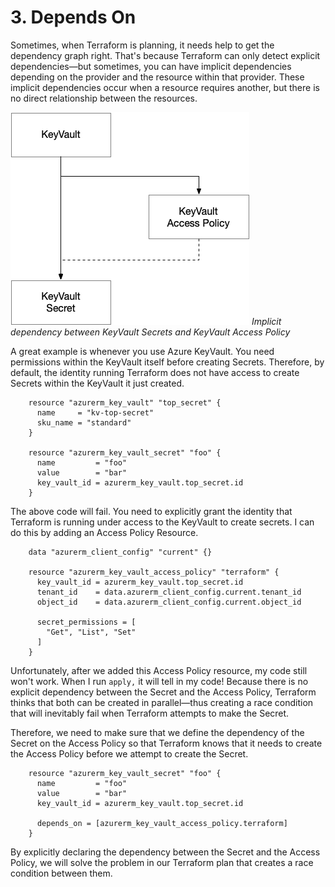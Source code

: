 # 3. Depends On

Sometimes, when Terraform is planning, it needs help to get the dependency graph right. That's because Terraform can only detect explicit dependencies—but sometimes, you can have implicit dependencies depending on the provider and the resource within that provider. These implicit dependencies occur when a resource requires another, but there is no direct relationship between the resources.

![Resource][image-1]
_Implicit dependency between KeyVault Secrets and KeyVault Access Policy_

A great example is whenever you use Azure KeyVault. You need permissions within the KeyVault itself before creating Secrets. Therefore, by default, the identity running Terraform does not have access to create Secrets within the KeyVault it just created.

```
	resource "azurerm_key_vault" "top_secret" {
	  name     = "kv-top-secret"
	  sku_name = "standard"
	}
	
	resource "azurerm_key_vault_secret" "foo" {
	  name         = "foo"
	  value        = "bar"
	  key_vault_id = azurerm_key_vault.top_secret.id
	}
```

The above code will fail. You need to explicitly grant the identity that Terraform is running under access to the KeyVault to create secrets. I can do this by adding an Access Policy Resource.

```
	data "azurerm_client_config" "current" {}
	
	resource "azurerm_key_vault_access_policy" "terraform" {
	  key_vault_id = azurerm_key_vault.top_secret.id
	  tenant_id    = data.azurerm_client_config.current.tenant_id
	  object_id    = data.azurerm_client_config.current.object_id
	
	  secret_permissions = [
	    "Get", "List", "Set"
	  ]
	}
```

Unfortunately, after we added this Access Policy resource, my code still won't work. When I run `apply,` it will tell in my code! Because there is no explicit dependency between the Secret and the Access Policy, Terraform thinks that both can be created in parallel—thus creating a race condition that will inevitably fail when Terraform attempts to make the Secret.

Therefore, we need to make sure that we define the dependency of the Secret on the Access Policy so that Terraform knows that it needs to create the Access Policy before we attempt to create the Secret.

```
	resource "azurerm_key_vault_secret" "foo" {
	  name         = "foo"
	  value        = "bar"
	  key_vault_id = azurerm_key_vault.top_secret.id
	
	  depends_on = [azurerm_key_vault_access_policy.terraform]
	}
```

By explicitly declaring the dependency between the Secret and the Access Policy, we will solve the problem in our Terraform plan that creates a race condition between them.

[image-1]:	../images/DependsOn-ImplicitDependency.png
